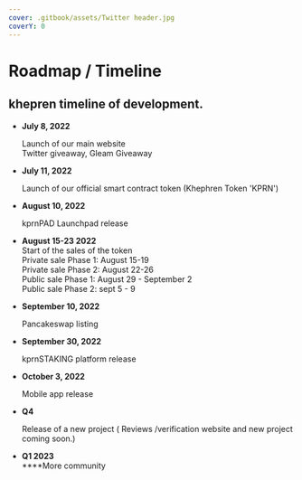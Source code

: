 ```yaml
---
cover: .gitbook/assets/Twitter header.jpg
coverY: 0
---
```


# Roadmap / Timeline

## **khepren timeline of development.**

*   **July 8, 2022**

    Launch of our main website\
    Twitter giveaway, Gleam Giveaway
*   **July 11, 2022**

    Launch of our official smart contract token (Khephren Token 'KPRN')
*   **August 10, 2022**

    kprnPAD Launchpad release
* **August 15-23 2022**\
  Start of the sales of the token \
  Private sale Phase 1: August 15-19\
  Private sale Phase 2: August 22-26\
  Public sale Phase 1: August 29 - September 2\
  Public sale Phase 2: sept 5 - 9
*   **September  10, 2022**

    Pancakeswap listing
*   **September 30, 2022**

    kprnSTAKING platform release
*   **October 3, 2022**

    Mobile app release
*   &#x20;**Q4**

    Release of a new project ( Reviews /verification website and new project coming soon.)
* **Q1 2023**\
  ****More community

